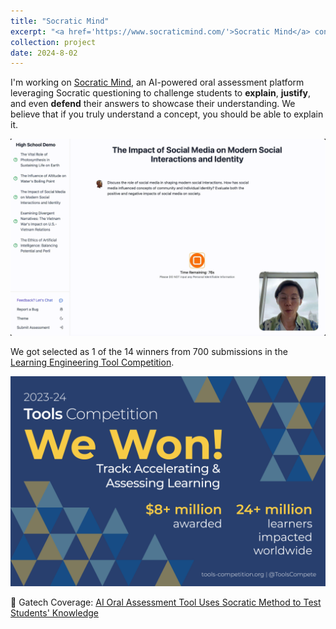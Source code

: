 ```yaml
---
title: "Socratic Mind"
excerpt: "<a href='https://www.socraticmind.com/'>Socratic Mind</a> conducts interactive oral assessment leveraging Socratic questioning to challenge students to explain, justify, and even defend their answers to showcase their understanding. <br/> <img src='/images/SocraticMindHighSchoolDemo.gif' alt='Socratic Mind Logo' style='max-width: 800px; max-height: 800px; margin-top: 5px;'>"
collection: project
date: 2024-8-02
---
```


I'm working on [Socratic Mind](https://www.socraticmind.com/), an AI-powered oral assessment platform leveraging Socratic questioning to challenge students to **explain**, **justify**, and even **defend** their answers to showcase their understanding. We believe that if you truly understand a concept, you should be able to explain it.

![Demo Video](/images/SocraticMindHighSchoolDemo.gif)

We got selected as 1 of the 14 winners from 700 submissions in the [Learning Engineering Tool Competition](https://tools-competition.org/23-24-accelerating-and-assessing-learning-winners/).

![Tools Competition Winner](/images/ToolsCompWinnerCommunicationsToolkitLearningTrack.png)

📖 Gatech Coverage: [AI Oral Assessment Tool Uses Socratic Method to Test Students' Knowledge](https://www.cc.gatech.edu/news/ai-oral-assessment-tool-uses-socratic-method-test-students-knowledge)


